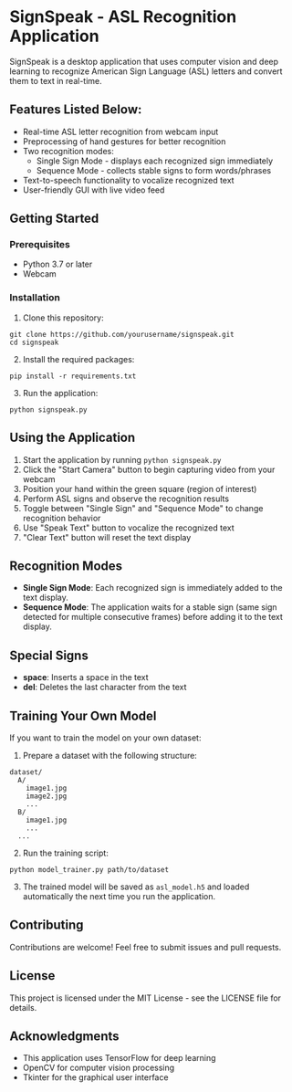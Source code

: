 # SignSpeak - ASL Recognition Application

SignSpeak is a desktop application that uses computer vision and deep learning to recognize American Sign Language (ASL) letters and convert them to text in real-time.

## Features Listed Below:

- Real-time ASL letter recognition from webcam input
- Preprocessing of hand gestures for better recognition
- Two recognition modes:
  - Single Sign Mode - displays each recognized sign immediately
  - Sequence Mode - collects stable signs to form words/phrases
- Text-to-speech functionality to vocalize recognized text
- User-friendly GUI with live video feed

## Getting Started

### Prerequisites

- Python 3.7 or later
- Webcam

### Installation

1. Clone this repository:
```
git clone https://github.com/yourusername/signspeak.git
cd signspeak
```

2. Install the required packages:
```
pip install -r requirements.txt
```

3. Run the application:
```
python signspeak.py
```

## Using the Application

1. Start the application by running `python signspeak.py`
2. Click the "Start Camera" button to begin capturing video from your webcam
3. Position your hand within the green square (region of interest)
4. Perform ASL signs and observe the recognition results
5. Toggle between "Single Sign" and "Sequence Mode" to change recognition behavior
6. Use "Speak Text" button to vocalize the recognized text
7. "Clear Text" button will reset the text display

## Recognition Modes

- **Single Sign Mode**: Each recognized sign is immediately added to the text display.
- **Sequence Mode**: The application waits for a stable sign (same sign detected for multiple consecutive frames) before adding it to the text display.

## Special Signs

- **space**: Inserts a space in the text
- **del**: Deletes the last character from the text

## Training Your Own Model

If you want to train the model on your own dataset:

1. Prepare a dataset with the following structure:
```
dataset/
  A/
    image1.jpg
    image2.jpg
    ...
  B/
    image1.jpg
    ...
  ...
```

2. Run the training script:
```
python model_trainer.py path/to/dataset
```

3. The trained model will be saved as `asl_model.h5` and loaded automatically the next time you run the application.

## Contributing

Contributions are welcome! Feel free to submit issues and pull requests.

## License

This project is licensed under the MIT License - see the LICENSE file for details.

## Acknowledgments

- This application uses TensorFlow for deep learning
- OpenCV for computer vision processing
- Tkinter for the graphical user interface 
